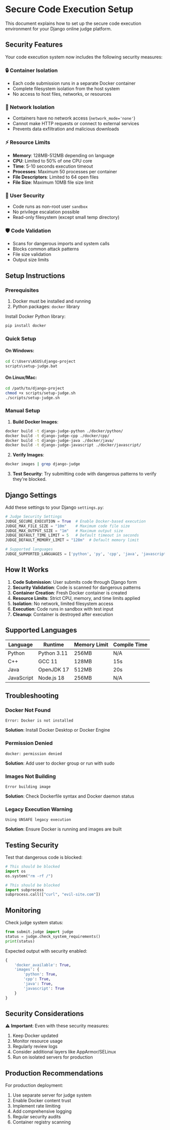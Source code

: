 # Secure Code Execution Setup

This document explains how to set up the secure code execution environment for your Django online judge platform.

## Security Features

Your code execution system now includes the following security measures:

### 🔒 Container Isolation
- Each code submission runs in a separate Docker container
- Complete filesystem isolation from the host system
- No access to host files, networks, or resources

### 🚫 Network Isolation
- Containers have no network access (`network_mode='none'`)
- Cannot make HTTP requests or connect to external services
- Prevents data exfiltration and malicious downloads

### ⚡ Resource Limits
- **Memory**: 128MB-512MB depending on language
- **CPU**: Limited to 50% of one CPU core
- **Time**: 5-10 seconds execution timeout
- **Processes**: Maximum 50 processes per container
- **File Descriptors**: Limited to 64 open files
- **File Size**: Maximum 10MB file size limit

### 👤 User Security
- Code runs as non-root user `sandbox`
- No privilege escalation possible
- Read-only filesystem (except small temp directory)

### 🛡️ Code Validation
- Scans for dangerous imports and system calls
- Blocks common attack patterns
- File size validation
- Output size limits

## Setup Instructions

### Prerequisites
1. Docker must be installed and running
2. Python packages: `docker` library

Install Docker Python library:
```bash
pip install docker
```

### Quick Setup

#### On Windows:
```cmd
cd C:\Users\ASUS\django-project
scripts\setup-judge.bat
```

#### On Linux/Mac:
```bash
cd /path/to/django-project
chmod +x scripts/setup-judge.sh
./scripts/setup-judge.sh
```

### Manual Setup

1. **Build Docker Images**:
```bash
docker build -t django-judge-python ./docker/python/
docker build -t django-judge-cpp ./docker/cpp/
docker build -t django-judge-java ./docker/java/
docker build -t django-judge-javascript ./docker/javascript/
```

2. **Verify Images**:
```bash
docker images | grep django-judge
```

3. **Test Security**:
Try submitting code with dangerous patterns to verify they're blocked.

## Django Settings

Add these settings to your Django `settings.py`:

```python
# Judge Security Settings
JUDGE_SECURE_EXECUTION = True  # Enable Docker-based execution
JUDGE_MAX_FILE_SIZE = "10m"    # Maximum code file size
JUDGE_MAX_OUTPUT_SIZE = "1m"   # Maximum output size
JUDGE_DEFAULT_TIME_LIMIT = 5   # Default timeout in seconds
JUDGE_DEFAULT_MEMORY_LIMIT = "128m"  # Default memory limit

# Supported languages
JUDGE_SUPPORTED_LANGUAGES = ['python', 'py', 'cpp', 'java', 'javascript']
```

## How It Works

1. **Code Submission**: User submits code through Django form
2. **Security Validation**: Code is scanned for dangerous patterns
3. **Container Creation**: Fresh Docker container is created
4. **Resource Limits**: Strict CPU, memory, and time limits applied
5. **Isolation**: No network, limited filesystem access
6. **Execution**: Code runs in sandbox with test input
7. **Cleanup**: Container is destroyed after execution

## Supported Languages

| Language   | Runtime        | Memory Limit | Compile Time |
|------------|----------------|--------------|--------------|
| Python     | Python 3.11    | 256MB        | N/A          |
| C++        | GCC 11         | 128MB        | 15s          |
| Java       | OpenJDK 17     | 512MB        | 20s          |
| JavaScript | Node.js 18     | 256MB        | N/A          |

## Troubleshooting

### Docker Not Found
```
Error: Docker is not installed
```
**Solution**: Install Docker Desktop or Docker Engine

### Permission Denied
```
docker: permission denied
```
**Solution**: Add user to docker group or run with sudo

### Images Not Building
```
Error building image
```
**Solution**: Check Dockerfile syntax and Docker daemon status

### Legacy Execution Warning
```
Using UNSAFE legacy execution
```
**Solution**: Ensure Docker is running and images are built

## Testing Security

Test that dangerous code is blocked:

```python
# This should be blocked
import os
os.system("rm -rf /")
```

```python
# This should be blocked
import subprocess
subprocess.call(["curl", "evil-site.com"])
```

## Monitoring

Check judge system status:
```python
from submit.judge import judge
status = judge.check_system_requirements()
print(status)
```

Expected output with security enabled:
```python
{
    'docker_available': True,
    'images': {
        'python': True,
        'cpp': True, 
        'java': True,
        'javascript': True
    }
}
```

## Security Considerations

⚠️ **Important**: Even with these security measures:

1. Keep Docker updated
2. Monitor resource usage
3. Regularly review logs
4. Consider additional layers like AppArmor/SELinux
5. Run on isolated servers for production

## Production Recommendations

For production deployment:

1. Use separate server for judge system
2. Enable Docker content trust
3. Implement rate limiting
4. Add comprehensive logging
5. Regular security audits
6. Container registry scanning